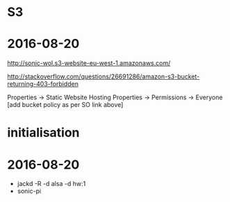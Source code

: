 # S3
# 2016-08-20

http://sonic-wol.s3-website-eu-west-1.amazonaws.com/

http://stackoverflow.com/questions/26691286/amazon-s3-bucket-returning-403-forbidden

Properties -> Static Website Hosting
Properties -> Permissions -> Everyone 
[add bucket policy as per SO link above]


# initialisation
# 2016-08-20

- jackd -R -d alsa -d hw:1
- sonic-pi